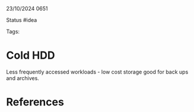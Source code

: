 23/10/2024 0651

Status #idea

Tags:

# Cold HDD

Less frequently accessed workloads - low cost storage
good for back ups and archives.


# References

